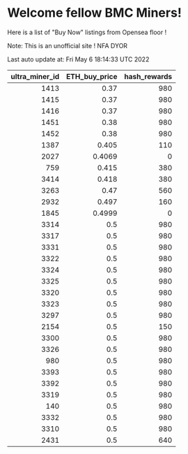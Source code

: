 # Welcome fellow BMC Miners!
Here is a list of "Buy Now" listings from Opensea floor !

Note: This is an unofficial site ! NFA DYOR


Last auto update at: Fri May  6 18:14:33 UTC 2022


|   ultra_miner_id |   ETH_buy_price |   hash_rewards |
|-----------------:|----------------:|---------------:|
|             1413 |          0.37   |            980 |
|             1415 |          0.37   |            980 |
|             1416 |          0.37   |            980 |
|             1451 |          0.38   |            980 |
|             1452 |          0.38   |            980 |
|             1387 |          0.405  |            110 |
|             2027 |          0.4069 |              0 |
|              759 |          0.415  |            380 |
|             3414 |          0.418  |            380 |
|             3263 |          0.47   |            560 |
|             2932 |          0.497  |            160 |
|             1845 |          0.4999 |              0 |
|             3314 |          0.5    |            980 |
|             3317 |          0.5    |            980 |
|             3331 |          0.5    |            980 |
|             3322 |          0.5    |            980 |
|             3324 |          0.5    |            980 |
|             3325 |          0.5    |            980 |
|             3320 |          0.5    |            980 |
|             3323 |          0.5    |            980 |
|             3297 |          0.5    |            980 |
|             2154 |          0.5    |            150 |
|             3300 |          0.5    |            980 |
|             3326 |          0.5    |            980 |
|              980 |          0.5    |            980 |
|             3393 |          0.5    |            980 |
|             3392 |          0.5    |            980 |
|             3319 |          0.5    |            980 |
|              140 |          0.5    |            980 |
|             3332 |          0.5    |            980 |
|             3310 |          0.5    |            980 |
|             2431 |          0.5    |            640 |